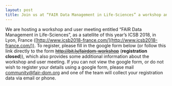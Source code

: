 ```yaml
---
layout: post
title: Join us at “FAIR Data Management in Life-Sciences” a workshop and user meeting in Lyon France, Sat 27th Oct.
---
```


We are hosting a workshop and user meeting entitled “FAIR Data Management in Life-Sciences”, as a satellite of this year’s ICSB 2018, in Lyon, 
France ([http://www.icsb2018-france.com/](http://www.icsb2018-france.com/)). To register, please fill in the google form below (or follow this link directly to the form ~~http://bit.ly/fairdom-workshop~~ (**registration closed**)), which also provides some additional information about the workshop and user meeting. If you can not view the google form, or do not wish to register your details using a google form, 
please mail community@fair-dom.org and one of the team will collect your registration data via email or phone.